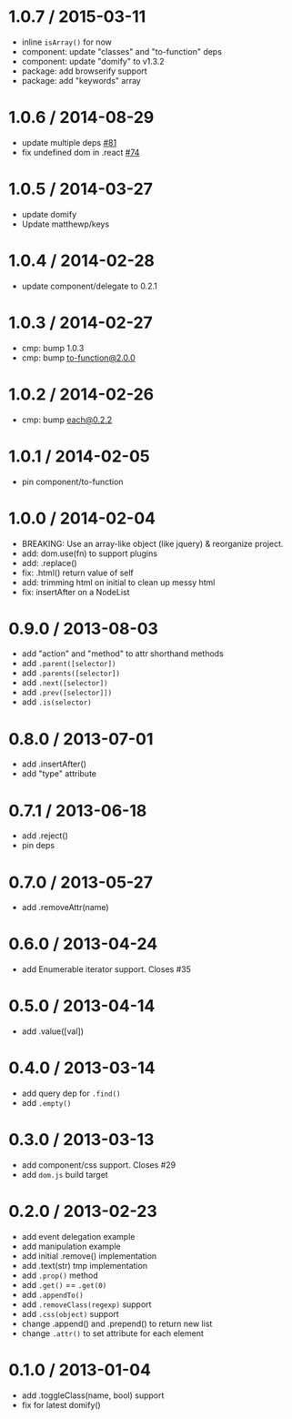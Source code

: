 
1.0.7 / 2015-03-11
==================

  * inline `isArray()` for now
  * component: update "classes" and "to-function" deps
  * component: update "domify" to v1.3.2
  * package: add browserify support
  * package: add "keywords" array

1.0.6 / 2014-08-29
==================

  * update multiple deps [#81](https://github.com/component/dom/pull/81)
  * fix undefined dom in .react [#74](https://github.com/component/dom/pull/74)

1.0.5 / 2014-03-27
==================

  * update domify
  * Update matthewp/keys

1.0.4 / 2014-02-28
==================

  * update component/delegate to 0.2.1

1.0.3 / 2014-02-27
==================

  * cmp: bump 1.0.3
  * cmp: bump to-function@2.0.0

1.0.2 / 2014-02-26
==================

  * cmp: bump each@0.2.2

1.0.1 / 2014-02-05
==================

  * pin component/to-function

1.0.0 / 2014-02-04
==================

  * BREAKING: Use an array-like object (like jquery) & reorganize project.
  * add: dom.use(fn) to support plugins
  * add: .replace()
  * fix: .html() return value of self
  * add: trimming html on initial to clean up messy html
  * fix: insertAfter on a NodeList

0.9.0 / 2013-08-03
==================

  * add "action" and "method" to attr shorthand methods
  * add `.parent([selector])`
  * add `.parents([selector])`
  * add `.next([selector])`
  * add `.prev([selector]])`
  * add `.is(selector)`

0.8.0 / 2013-07-01
==================

  * add .insertAfter()
  * add "type" attribute

0.7.1 / 2013-06-18
==================

  * add .reject()
  * pin deps

0.7.0 / 2013-05-27
==================

  * add .removeAttr(name)

0.6.0 / 2013-04-24
==================

  * add Enumerable iterator support. Closes #35

0.5.0 / 2013-04-14
==================

  * add .value([val])

0.4.0 / 2013-03-14
==================

  * add query dep for `.find()`
  * add `.empty()`

0.3.0 / 2013-03-13
==================

  * add component/css support. Closes #29
  * add `dom.js` build target

0.2.0 / 2013-02-23
==================

  * add event delegation example
  * add manipulation example
  * add initial .remove() implementation
  * add .text(str) tmp implementation
  * add `.prop()` method
  * add `.get()` == `.get(0)`
  * add `.appendTo()`
  * add `.removeClass(regexp)` support
  * add `.css(object)` support
  * change .append() and .prepend() to return new list
  * change `.attr()` to set attribute for each element

0.1.0 / 2013-01-04
==================

  * add .toggleClass(name, bool) support
  * fix for latest domify()
